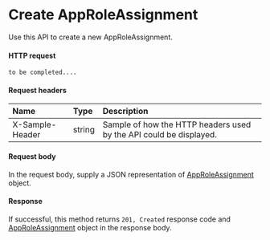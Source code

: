 # Create AppRoleAssignment

Use this API to create a new AppRoleAssignment.
#### HTTP request
<!-- { "blockType": "ignored" } -->
```http
to be completed....
```
#### Request headers
| Name       | Type | Description|
|:---------------|:--------|:----------|
| X-Sample-Header  | string  | Sample of how the HTTP headers used by the API could be displayed.|

#### Request body
In the request body, supply a JSON representation of [AppRoleAssignment](../resources/approleassignment.md) object.


#### Response
If successful, this method returns `201, Created` response code and [AppRoleAssignment](../resources/approleassignment.md) object in the response body.
